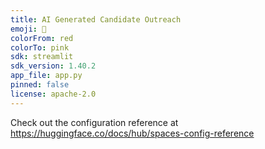```yaml
---
title: AI Generated Candidate Outreach
emoji: 🐨
colorFrom: red
colorTo: pink
sdk: streamlit
sdk_version: 1.40.2
app_file: app.py
pinned: false
license: apache-2.0
---
```


Check out the configuration reference at https://huggingface.co/docs/hub/spaces-config-reference
